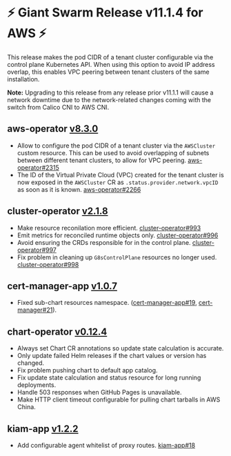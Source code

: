 # :zap: Giant Swarm Release v11.1.4 for AWS :zap:

This release makes the pod CIDR of a tenant cluster configurable via the control plane Kubernetes API. When using this option to avoid IP address overlap, this enables VPC peering between tenant clusters of the same installation.

__Note:__ Upgrading to this release from any release prior v11.1.1 will cause a network downtime due to the network-related changes coming with the switch from Calico CNI to AWS CNI.

## aws-operator [v8.3.0](https://github.com/giantswarm/aws-operator/releases/tag/v8.3.0)

- Allow to configure the pod CIDR of a tenant cluster via the `AWSCluster` custom resource. This can be used to avoid overlapping of subnets between different tenant clusters, to allow for VPC peering. [aws-operator#2315](https://github.com/giantswarm/aws-operator/pull/2315)
- The ID of the Virtual Private Cloud (VPC) created for the tenant cluster is now exposed in the `AWSCluster` CR as `.status.provider.network.vpcID` as soon as it is known. [aws-operator#2266](https://github.com/giantswarm/aws-operator/pull/2266)

## cluster-operator [v2.1.8](https://github.com/giantswarm/cert-manager-app/releases/tag/v2.1.8)

- Make resource reconilation more efficient. [cluster-operator#993](https://github.com/giantswarm/cluster-operator/pull/993)
- Emit metrics for reconciled runtime objects only. [cluster-operator#996](https://github.com/giantswarm/cluster-operator/pull/996)
- Avoid ensuring the CRDs responsible for in the control plane. [cluster-operator#997](https://github.com/giantswarm/cluster-operator/pull/997)
- Fix problem in cleaning up `G8sControlPlane` resources no longer used. [cluster-operator#998](https://github.com/giantswarm/cluster-operator/pull/998)

## cert-manager-app [v1.0.7](https://github.com/giantswarm/cert-manager-app/releases/tag/v1.0.7)

- Fixed sub-chart resources namespace. ([cert-manager-app#19](https://github.com/giantswarm/cert-manager-app/pull/19), [cert-manager#21](https://github.com/giantswarm/cert-manager-app/pull/21)).

## chart-operator [v0.12.4](https://github.com/giantswarm/chart-operator/releases/tag/v0.12.4)

- Always set Chart CR annotations so update state calculation is accurate.
- Only update failed Helm releases if the chart values or version has changed.
- Fix problem pushing chart to default app catalog.
- Fix update state calculation and status resource for long running deployments.
- Handle 503 responses when GitHub Pages is unavailable.
- Make HTTP client timeout configurable for pulling chart tarballs in AWS China.

## kiam-app [v1.2.2](https://github.com/giantswarm/kiam-app/releases/tag/v1.2.2)

- Add configurable agent whitelist of proxy routes. [kiam-app#18](https://github.com/giantswarm/kiam-app/pull/18)
